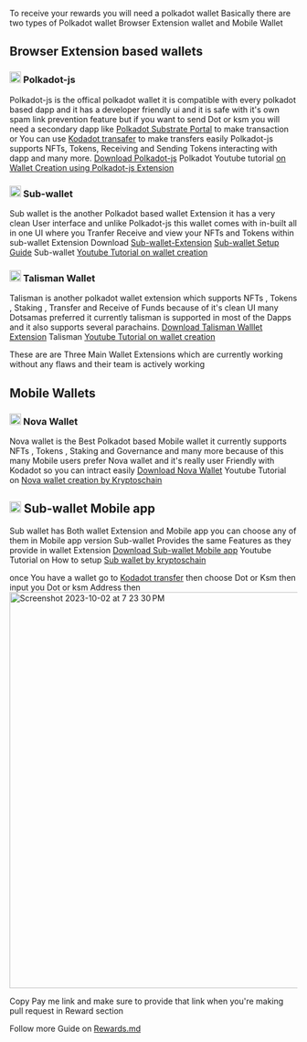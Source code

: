 To receive your rewards you will need a polkadot wallet
Basically there are two types of Polkadot wallet Browser Extension wallet and Mobile Wallet

## Browser Extension based wallets
### <img src="https://github.com/AshutoshSingh72/nft-gallery/assets/78789916/72393de7-7117-4ad5-bf27-e7cda3d8c628" alt="image" width="20" height="auto"> Polkadot-js
Polkadot-js is the offical polkadot wallet it is compatible with every polkadot based dapp and it has a developer friendly ui and it is safe with it's own spam link prevention feature but if you want to send Dot or ksm you will need a secondary dapp like [Polkadot Substrate Portal](https://polkadot.js.org/apps/) to make transaction or You can use [Kodadot transafer](https://kodadot.xyz/ahp/transfer) to make transfers easily Polkadot-js supports NFTs, Tokens, Receiving and Sending Tokens interacting with dapp and many more. [Download Polkadot-js](https://polkadot.js.org/extension/)
Polkadot Youtube tutorial 
[on Wallet Creation using Polkadot-js Extension](https://youtu.be/sy7lvAqyzkY?si=r_s9yB50jHqapB6W)
### <img src="https://github.com/AshutoshSingh72/nft-gallery/assets/78789916/cb3a6b00-d1db-435a-a11b-11917a8bd423" alt="image" width="20" height="auto"> Sub-wallet
Sub wallet is the another Polkadot based wallet Extension it has a very clean User interface and unlike Polkadot-js this wallet comes with in-built all in one UI where you Tranfer Receive and view your NFTs and Tokens within sub-wallet Extension Download [Sub-wallet-Extension](https://www.subwallet.app/download.html)
[Sub-wallet Setup Guide](https://docs.subwallet.app/main/extension-user-guide/getting-started) Sub-wallet [Youtube Tutorial on wallet creation](https://youtu.be/fGjdZ_uILeo?si=ydJ5fB_K4CbwgvXk)
### <img src="https://github.com/AshutoshSingh72/nft-gallery/assets/78789916/72f10097-12cf-4466-81b1-b7b54091bf82" alt="image" width="20" height="auto"> Talisman Wallet
Talisman is another polkadot wallet extension which supports NFTs , Tokens , Staking , Transfer and Receive of Funds because of it's clean UI many Dotsamas preferred it currently talisman is supported in most of the Dapps and it also supports several parachains. [Download Talisman Walllet Extension](https://www.talisman.xyz/) Talisman [Youtube Tutorial on wallet creation](https://youtu.be/JevNbPem3gQ?si=vJD0FC2usivN9dxH)

These are are Three Main Wallet Extensions which are currently working without any flaws and their team is actively working

## Mobile Wallets

### <img src="https://github.com/AshutoshSingh72/nft-gallery/assets/78789916/3b1055c4-42f8-4cbe-88d9-8df7eef298c6" alt="image" width="20" height="auto"> Nova Wallet
Nova wallet is the Best Polkadot based Mobile wallet it currently supports NFTs , Tokens , Staking and Governance and many more because of this many Mobile users prefer Nova wallet and it's really user Friendly with Kodadot so you can intract easily [Download Nova Wallet](https://docs.novawallet.io/nova-wallet-wiki/welcome-to-nova-wallet/download-nova-wallet) Youtube Tutorial on [Nova wallet creation by Kryptoschain](https://youtu.be/t5oTVt-qMw0?si=dzVJ9CynHAmxtAXo)

## <img src="https://github.com/AshutoshSingh72/nft-gallery/assets/78789916/cb3a6b00-d1db-435a-a11b-11917a8bd423" alt="image" width="20" height="auto"> Sub-wallet Mobile app
Sub wallet has Both wallet Extension and Mobile app you can choose any of them in Mobile app version Sub-wallet Provides the same Features as they provide in wallet Extension  [Download Sub-wallet Mobile app](https://www.subwallet.app/download.html) Youtube Tutorial on How to setup [Sub wallet by kryptoschain](https://youtu.be/9-yp6eKXTaQ?si=L5vj8iBZO7ylcEtv)


once You have a wallet go to [Kodadot transfer](https://kodadot.xyz/dot/transfer) then choose Dot or Ksm then input you Dot or ksm Address then 
<img width="694" alt="Screenshot 2023-10-02 at 7 23 30 PM" src="https://github.com/AshutoshSingh72/nft-gallery/assets/78789916/e603b88a-deb7-49ad-b392-53bf6f3137f3">











Copy Pay me link and make sure to provide that link when you're making pull request in Reward section

Follow more Guide on  [Rewards.md](REWARDS.md#switching-accountnetwork)

